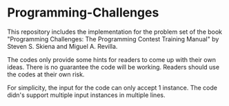 # Programming-Challenges

This repository includes the implementation for the problem set of the book "Programming Challenges: The Programming Contest Training Manual" by Steven S. Skiena and Miguel A. Revilla.

The codes only provide some hints for readers to come up with their own ideas. There is no guarantee the code will be working. Readers should use the codes at their own risk.

For simplicity, the input for the code can only accept 1 instance. The code didn's support multiple input instances in multiple lines.
